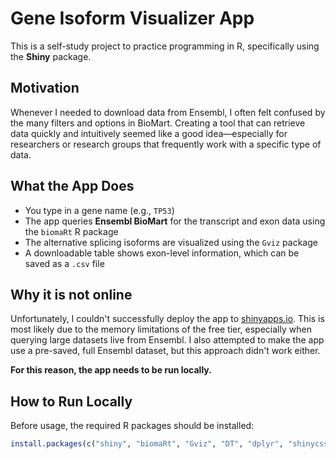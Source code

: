 # Gene Isoform Visualizer App

This is a self-study project to practice programming in R, specifically using the **Shiny** package.

## Motivation

Whenever I needed to download data from Ensembl, I often felt confused by the many filters and options in BioMart. Creating a tool that can retrieve data quickly and intuitively seemed like a good idea—especially for researchers or research groups that frequently work with a specific type of data.

## What the App Does

- You type in a gene name (e.g., `TP53`)
- The app queries **Ensembl BioMart** for the transcript and exon data using the `biomaRt` R package
- The alternative splicing isoforms are visualized using the `Gviz` package
- A downloadable table shows exon-level information, which can be saved as a `.csv` file

## Why it is not online

Unfortunately, I couldn't successfully deploy the app to [shinyapps.io](https://www.shinyapps.io). This is most likely due to the memory limitations of the free tier, especially when querying large datasets live from Ensembl. I also attempted to make the app use a pre-saved, full Ensembl dataset, but this approach didn't work either.

**For this reason, the app needs to be run locally.**

## How to Run Locally

Before usage, the required R packages should be installed:

```r
install.packages(c("shiny", "biomaRt", "Gviz", "DT", "dplyr", "shinycssloaders"))

